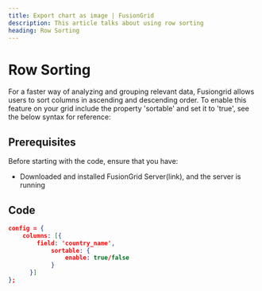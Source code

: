 ```yaml
---
title: Export chart as image | FusionGrid
description: This article talks about using row sorting
heading: Row Sorting
---
```


# Row Sorting

For a faster way of analyzing and grouping relevant data, Fusiongrid allows users to sort columns in ascending and descending order. 
To enable this feature on your grid include the property 'sortable' and set it to 'true', see the below syntax for reference:

## Prerequisites

Before starting with the code, ensure that you have:

- Downloaded and installed FusionGrid Server(link), and the server is running

## Code
```json
config = {
	columns: [{
		field: 'country_name',
            sortable: {
                enable: true/false
            }
      }]
};
```
